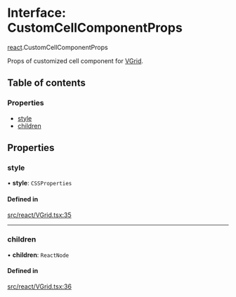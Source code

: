 # Interface: CustomCellComponentProps

[react](../modules/react.md).CustomCellComponentProps

Props of customized cell component for [VGrid](../modules/react.md#experimental_vgrid).

## Table of contents

### Properties

- [style](react.CustomCellComponentProps.md#style)
- [children](react.CustomCellComponentProps.md#children)

## Properties

### style

• **style**: `CSSProperties`

#### Defined in

[src/react/VGrid.tsx:35](https://github.com/inokawa/virtua/blob/b44a9200/src/react/VGrid.tsx#L35)

___

### children

• **children**: `ReactNode`

#### Defined in

[src/react/VGrid.tsx:36](https://github.com/inokawa/virtua/blob/b44a9200/src/react/VGrid.tsx#L36)
